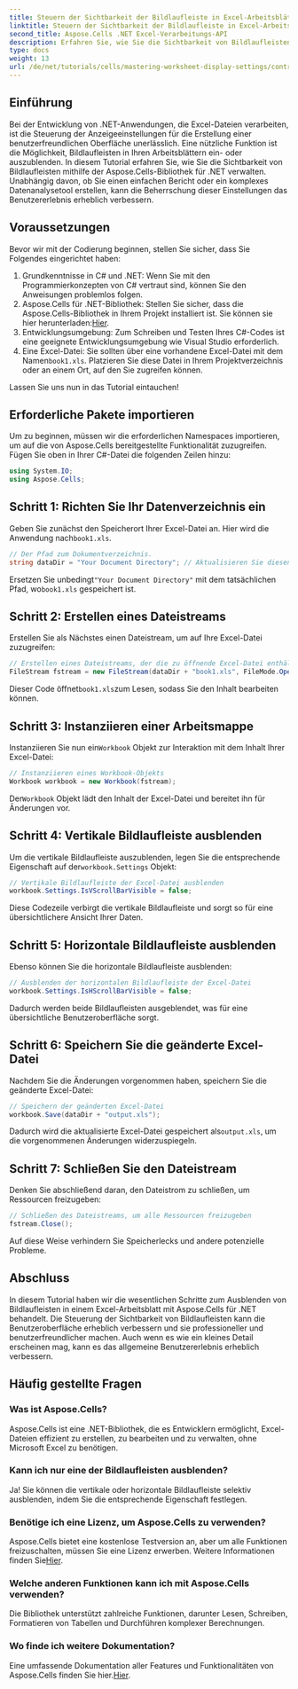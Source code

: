 ```yaml
---
title: Steuern der Sichtbarkeit der Bildlaufleiste in Excel-Arbeitsblättern
linktitle: Steuern der Sichtbarkeit der Bildlaufleiste in Excel-Arbeitsblättern
second_title: Aspose.Cells .NET Excel-Verarbeitungs-API
description: Erfahren Sie, wie Sie die Sichtbarkeit von Bildlaufleisten in Excel-Arbeitsblättern mithilfe der Aspose.Cells-Bibliothek für .NET effektiv verwalten. Dieses umfassende Tutorial führt Sie durch die erforderlichen Schritte zum Ausblenden vertikaler und horizontaler Bildlaufleisten.
type: docs
weight: 13
url: /de/net/tutorials/cells/mastering-worksheet-display-settings/controlling-scroll-bar-visibility/
---
```

## Einführung

Bei der Entwicklung von .NET-Anwendungen, die Excel-Dateien verarbeiten, ist die Steuerung der Anzeigeeinstellungen für die Erstellung einer benutzerfreundlichen Oberfläche unerlässlich. Eine nützliche Funktion ist die Möglichkeit, Bildlaufleisten in Ihren Arbeitsblättern ein- oder auszublenden. In diesem Tutorial erfahren Sie, wie Sie die Sichtbarkeit von Bildlaufleisten mithilfe der Aspose.Cells-Bibliothek für .NET verwalten. Unabhängig davon, ob Sie einen einfachen Bericht oder ein komplexes Datenanalysetool erstellen, kann die Beherrschung dieser Einstellungen das Benutzererlebnis erheblich verbessern.

## Voraussetzungen

Bevor wir mit der Codierung beginnen, stellen Sie sicher, dass Sie Folgendes eingerichtet haben:

1. Grundkenntnisse in C# und .NET: Wenn Sie mit den Programmierkonzepten von C# vertraut sind, können Sie den Anweisungen problemlos folgen.
2. Aspose.Cells für .NET-Bibliothek: Stellen Sie sicher, dass die Aspose.Cells-Bibliothek in Ihrem Projekt installiert ist. Sie können sie hier herunterladen:[Hier](https://releases.aspose.com/cells/net/).
3. Entwicklungsumgebung: Zum Schreiben und Testen Ihres C#-Codes ist eine geeignete Entwicklungsumgebung wie Visual Studio erforderlich.
4.  Eine Excel-Datei: Sie sollten über eine vorhandene Excel-Datei mit dem Namen`book1.xls`. Platzieren Sie diese Datei in Ihrem Projektverzeichnis oder an einem Ort, auf den Sie zugreifen können.

Lassen Sie uns nun in das Tutorial eintauchen!

## Erforderliche Pakete importieren

Um zu beginnen, müssen wir die erforderlichen Namespaces importieren, um auf die von Aspose.Cells bereitgestellte Funktionalität zuzugreifen. Fügen Sie oben in Ihrer C#-Datei die folgenden Zeilen hinzu:

```csharp
using System.IO;
using Aspose.Cells;
```

## Schritt 1: Richten Sie Ihr Datenverzeichnis ein

 Geben Sie zunächst den Speicherort Ihrer Excel-Datei an. Hier wird die Anwendung nach`book1.xls`.

```csharp
// Der Pfad zum Dokumentverzeichnis.
string dataDir = "Your Document Directory"; // Aktualisieren Sie diesen Pfad!
```

 Ersetzen Sie unbedingt`"Your Document Directory"` mit dem tatsächlichen Pfad, wo`book1.xls` gespeichert ist.

## Schritt 2: Erstellen eines Dateistreams

Erstellen Sie als Nächstes einen Dateistream, um auf Ihre Excel-Datei zuzugreifen:

```csharp
// Erstellen eines Dateistreams, der die zu öffnende Excel-Datei enthält
FileStream fstream = new FileStream(dataDir + "book1.xls", FileMode.Open);
```

 Dieser Code öffnet`book1.xls`zum Lesen, sodass Sie den Inhalt bearbeiten können.

## Schritt 3: Instanziieren einer Arbeitsmappe

 Instanziieren Sie nun ein`Workbook` Objekt zur Interaktion mit dem Inhalt Ihrer Excel-Datei:

```csharp
// Instanziieren eines Workbook-Objekts
Workbook workbook = new Workbook(fstream);
```

 Der`Workbook` Objekt lädt den Inhalt der Excel-Datei und bereitet ihn für Änderungen vor.

## Schritt 4: Vertikale Bildlaufleiste ausblenden

 Um die vertikale Bildlaufleiste auszublenden, legen Sie die entsprechende Eigenschaft auf der`workbook.Settings` Objekt:

```csharp
// Vertikale Bildlaufleiste der Excel-Datei ausblenden
workbook.Settings.IsVScrollBarVisible = false;
```

Diese Codezeile verbirgt die vertikale Bildlaufleiste und sorgt so für eine übersichtlichere Ansicht Ihrer Daten.

## Schritt 5: Horizontale Bildlaufleiste ausblenden

Ebenso können Sie die horizontale Bildlaufleiste ausblenden:

```csharp
// Ausblenden der horizontalen Bildlaufleiste der Excel-Datei
workbook.Settings.IsHScrollBarVisible = false;
```

Dadurch werden beide Bildlaufleisten ausgeblendet, was für eine übersichtliche Benutzeroberfläche sorgt.

## Schritt 6: Speichern Sie die geänderte Excel-Datei

Nachdem Sie die Änderungen vorgenommen haben, speichern Sie die geänderte Excel-Datei:

```csharp
// Speichern der geänderten Excel-Datei
workbook.Save(dataDir + "output.xls");
```

 Dadurch wird die aktualisierte Excel-Datei gespeichert als`output.xls`, um die vorgenommenen Änderungen widerzuspiegeln.

## Schritt 7: Schließen Sie den Dateistream

Denken Sie abschließend daran, den Dateistrom zu schließen, um Ressourcen freizugeben:

```csharp
// Schließen des Dateistreams, um alle Ressourcen freizugeben
fstream.Close();
```

Auf diese Weise verhindern Sie Speicherlecks und andere potenzielle Probleme.

## Abschluss

In diesem Tutorial haben wir die wesentlichen Schritte zum Ausblenden von Bildlaufleisten in einem Excel-Arbeitsblatt mit Aspose.Cells für .NET behandelt. Die Steuerung der Sichtbarkeit von Bildlaufleisten kann die Benutzeroberfläche erheblich verbessern und sie professioneller und benutzerfreundlicher machen. Auch wenn es wie ein kleines Detail erscheinen mag, kann es das allgemeine Benutzererlebnis erheblich verbessern.

## Häufig gestellte Fragen

### Was ist Aspose.Cells?  
Aspose.Cells ist eine .NET-Bibliothek, die es Entwicklern ermöglicht, Excel-Dateien effizient zu erstellen, zu bearbeiten und zu verwalten, ohne Microsoft Excel zu benötigen.

### Kann ich nur eine der Bildlaufleisten ausblenden?  
Ja! Sie können die vertikale oder horizontale Bildlaufleiste selektiv ausblenden, indem Sie die entsprechende Eigenschaft festlegen.

### Benötige ich eine Lizenz, um Aspose.Cells zu verwenden?  
 Aspose.Cells bietet eine kostenlose Testversion an, aber um alle Funktionen freizuschalten, müssen Sie eine Lizenz erwerben. Weitere Informationen finden Sie[Hier](https://purchase.aspose.com/buy).

### Welche anderen Funktionen kann ich mit Aspose.Cells verwenden?  
Die Bibliothek unterstützt zahlreiche Funktionen, darunter Lesen, Schreiben, Formatieren von Tabellen und Durchführen komplexer Berechnungen.

### Wo finde ich weitere Dokumentation?  
 Eine umfassende Dokumentation aller Features und Funktionalitäten von Aspose.Cells finden Sie hier.[Hier](https://reference.aspose.com/cells/net/).